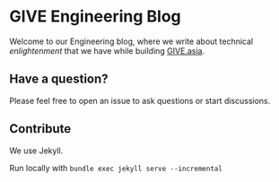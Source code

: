 GIVE Engineering Blog
==========================

Welcome to our Engineering blog, where we write about technical *enlightenment* that we have while building [GIVE.asia](https://give.asia).


Have a question?
-----------------

Please feel free to open an issue to ask questions or start discussions.


Contribute
-----------

We use Jekyll.

Run locally with `bundle exec jekyll serve --incremental`
